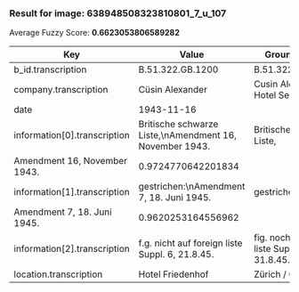 ### Result for image: 638948508323810801_7_u_107
Average Fuzzy Score: **0.6623053806589282**
<small>

| Key | Value | Ground Truth | Score |
| --- | --- | --- | --- |
| b_id.transcription | B.51.322.GB.1200 | B.51.322.GB.1200 | 1.0 |
| company.transcription | Cüsin Alexander | Cusin Alexander, Hotel Seidenhof | 0.5957446808510638 |
| date | 1943-11-16 |  | 0.0 |
| information[0].transcription | Britische schwarze Liste,\nAmendment 16, November 1943. | Britische schwarze Liste,
Amendment 16, November 1943. | 0.9724770642201834 |
| information[1].transcription | gestrichen:\nAmendment 7, 18. Juni 1945. | gestrichen:
Amendment 7, 18. Juni 1945. | 0.9620253164556962 |
| information[2].transcription | f.g. nicht auf foreign liste Suppl. 6, 21.8.45. | fig. noch auf franz. liste Suppl. 6, 31.8.45. | 0.8478260869565217 |
| location.transcription | Hotel Friedenhof | Zürich / Genève | 0.25806451612903225 |

</small>
